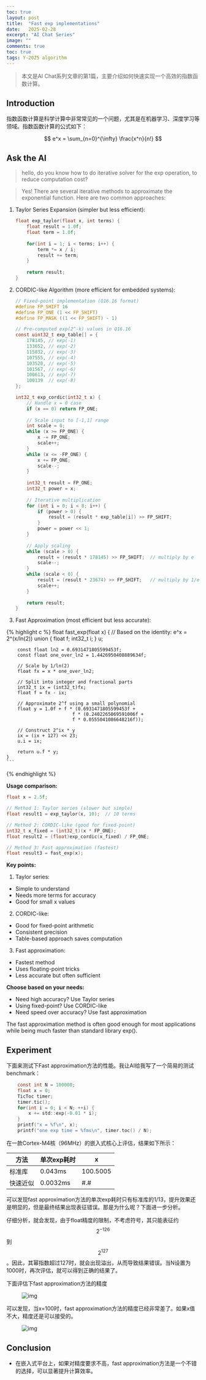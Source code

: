 ```yaml
---
toc: true
layout: post
title:  "Fast exp implementations"
date:   2025-02-28
excerpt: "AI Chat Series"
image: ""
comments: true
toc: true
tags: Y-2025 algorithm
---
```



> 本文是AI Chat系列文章的第1篇，主要介绍如何快速实现一个高效的指数函数计算。

## Introduction

指数函数计算是科学计算中非常常见的一个问题，尤其是在机器学习、深度学习等领域。指数函数计算的公式如下：

$$
e^x = \sum_{n=0}^{\infty} \frac{x^n}{n!}
$$

## Ask the AI

> hello, do you know how to do iterative solver for the exp operation, to reduce computation cost?

> Yes! There are several iterative methods to approximate the exponential function. Here are two common approaches:

1. Taylor Series Expansion (simpler but less efficient):

    ```c
    float exp_taylor(float x, int terms) {
        float result = 1.0f;
        float term = 1.0f;
        
        for(int i = 1; i < terms; i++) {
            term *= x / i;
            result += term;
        }
        
        return result;
    }
    ```

2. CORDIC-like Algorithm (more efficient for embedded systems):

    ```c
    // Fixed-point implementation (Q16.16 format)
    #define FP_SHIFT 16
    #define FP_ONE (1 << FP_SHIFT)
    #define FP_MASK ((1 << FP_SHIFT) - 1)

    // Pre-computed exp(2^-k) values in Q16.16
    const uint32_t exp_table[] = {
        178145, // exp(-1)
        133652, // exp(-2)
        115832, // exp(-3)
        107555, // exp(-4)
        103520, // exp(-5)
        101567, // exp(-6)
        100613, // exp(-7)
        100139  // exp(-8)
    };

    int32_t exp_cordic(int32_t x) {
        // Handle x = 0 case
        if (x == 0) return FP_ONE;
        
        // Scale input to [-1,1] range
        int scale = 0;
        while (x >= FP_ONE) {
            x -= FP_ONE;
            scale++;
        }
        while (x <= -FP_ONE) {
            x += FP_ONE;
            scale--;
        }
        
        int32_t result = FP_ONE;
        int32_t power = x;
        
        // Iterative multiplication
        for (int i = 0; i < 8; i++) {
            if (power > 0) {
                result = (result * exp_table[i]) >> FP_SHIFT;
            }
            power = power << 1;
        }
        
        // Apply scaling
        while (scale > 0) {
            result = (result * 178145) >> FP_SHIFT;  // multiply by e
            scale--;
        }
        while (scale < 0) {
            result = (result * 23674) >> FP_SHIFT;   // multiply by 1/e
            scale++;
        }
        
        return result;
    }
    ```

3. Fast Approximation (most efficient but less accurate):

{% highlight c %}
    float fast_exp(float x) {
        // Based on the identity: e^x = 2^(x/ln(2))
        union {
            float f;
            int32_t i;
        } u;
        
        const float ln2 = 0.6931471805599453f;
        const float one_over_ln2 = 1.4426950408889634f;
        
        // Scale by 1/ln(2)
        float fx = x * one_over_ln2;
        
        // Split into integer and fractional parts
        int32_t ix = (int32_t)fx;
        float f = fx - ix;
        
        // Approximate 2^f using a small polynomial
        float y = 1.0f + f * (0.6931471805599453f + 
                            f * (0.2402265069591006f + 
                            f * 0.0555041086648216f));
        
        // Construct 2^ix * y
        ix = (ix + 127) << 23;
        u.i = ix;
        
        return u.f * y;
    }
    ```
{% endhighlight %}

**Usage comparison:**

```c
float x = 2.5f;

// Method 1: Taylor series (slower but simple)
float result1 = exp_taylor(x, 10);  // 10 terms

// Method 2: CORDIC-like (good for fixed-point)
int32_t x_fixed = (int32_t)(x * FP_ONE);
float result2 = (float)exp_cordic(x_fixed) / FP_ONE;

// Method 3: Fast approximation (fastest)
float result3 = fast_exp(x);
```

**Key points:**

1. Taylor series:
- Simple to understand
- Needs more terms for accuracy
- Good for small x values

2. CORDIC-like:
- Good for fixed-point arithmetic
- Consistent precision
- Table-based approach saves computation

3. Fast approximation:
- Fastest method
- Uses floating-point tricks
- Less accurate but often sufficient

**Choose based on your needs:**
- Need high accuracy? Use Taylor series
- Using fixed-point? Use CORDIC-like
- Need speed over accuracy? Use fast approximation

The fast approximation method is often good enough for most applications while being much faster than standard library exp().

## Experiment
下面来测试下Fast approximation方法的性能。我让AI给我写了一个简易的测试benchmark：
```c
    const int N = 100000;
    float x = 0;
    TicToc timer;
    timer.tic();
    for(int i = 0; i < N; ++i) {
        x += std::exp(-0.01 * i);
    }
    printf("x = %f\n", x);
    printf("one exp time = %fms\n", timer.toc() / N);
```
在一款Cortex-M4核（96MHz）的嵌入式核心上评估，结果如下所示：

| 方法 | 单次exp耗时 | x |
|------|------|------|
| 标准库 | 0.043ms | 100.5005 |
| 快速近似 | 0.0032ms | #.# |


可以发现fast approximation方法的单次exp耗时只有标准库的1/13，提升效果还是明显的，但是最终结果出现表征错误。那是为什么呢？下面进一步分析。

仔细分析，就会发现，由于float精度的限制，不考虑符号，其只能表征约$$2^{-126}$$到 $$2^{127}$$。因此，其幂指数超过127时，就会出现溢出，从而导致结果错误。当N设置为1000时，再次评估，就可以得到正确的结果了。

下面评估下fast approximation方法的精度

<figure>
<img src="{{ site.url }}/images/2025-Q1/fast_exp.png"  alt="img" align="center" class="center_img" />
</figure>

可以发现，当x=100时，fast approximation方法的精度已经非常差了。如果x值不大，精度还是可以接受的。
<figure>
<img src="{{ site.url }}/images/2025-Q1/fast_exp_2.png"  alt="img" align="center" class="center_img" />
</figure>


## Conclusion

- 在嵌入式平台上，如果对精度要求不高，fast approximation方法是一个不错的选择，可以显著提升计算效率。
